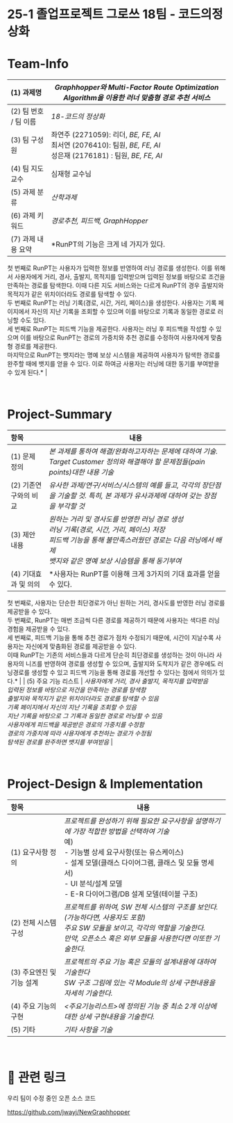# 25-1 졸업프로젝트 그로쓰 18팀 - 코드의정상화

<!-- Template for PROJECT REPORT of CapstoneDesign 2025-2H, initially written by khyoo -->
<!-- 본 파일은 2025년도 컴공 졸업프로젝트의 <1차보고서> 작성을 위한 기본 양식입니다. -->
<!-- 아래에 "*"..."*" 표시는 italic체로 출력하기 위해서 사용한 것입니다. -->
<!-- "내용"에 해당하는 부분을 지우고, 여러분 과제의 내용을 작성해 주세요. -->

# Team-Info
| (1) 과제명 | *Graphhopper와 Multi-Factor Route Optimization Algorithm을 이용한 러너 맞춤형 경로 추천 서비스*
|:---  |---  |
| (2) 팀 번호 / 팀 이름 | *18-코드의 정상화* |
| (3) 팀 구성원 | 좌연주 (2271059): 리더, *BE, FE, AI* <br> 최서연 (2076410): 팀원, *BE, FE, AI* <br> 성은재 (2176181) : 팀원, *BE, FE, AI*			 |
| (4) 팀 지도교수 | 심재형 교수님 |
| (5) 과제 분류 | *산학과제* |
| (6) 과제 키워드 | *경로추천, 피드백, GraphHopper*  |
| (7) 과제 내용 요약 | *RunPT의 기능은 크게 네 가지가 있다. <br>
첫 번째로 RunPT는 사용자가 입력한 정보를 반영하여 러닝 경로를 생성한다. 이를 위해서 사용자에게 거리, 경사, 출발지, 목적지를 입력받으며 입력된 정보를 바탕으로 조건을 만족하는 경로를 탐색한다. 이때 다른 지도 서비스와는 다르게 RunPT의 경우 출발지와 목적지가 같은 위치이더라도 경로를 탐색할 수 있다. <br>
두 번째로 RunPT는 러닝 기록(경로, 시간, 거리, 페이스)을 생성한다. 사용자는 기록 페이지에서 자신의 지난 기록을 조회할 수 있으며 이를 바탕으로 기록과 동일한 경로로 러닝할 수도 있다. <br>
세 번째로 RunPT는 피드백 기능을 제공한다. 사용자는 러닝 후 피드백을 작성할 수 있으며 이를 바탕으로 RunPT는 경로의 가중치와 추천 경로를 수정하여 사용자에게 맞춤형 경로를 제공한다.<br>
마지막으로 RunPT는 뱃지라는 명예 보상 시스템을 제공하여 사용자가 탐색한 경로를 완주할 때에 뱃지를 얻을 수 있다. 이로 하여금 사용자는 러닝에 대한 동기를 부여받을 수 있게 된다.* |

<br>

# Project-Summary
| 항목 | 내용 |
|:---  |---  |
| (1) 문제 정의 | *본 과제를 통하여 해결/완화하고자하는 문제에 대하여 기술. Target Customer 정의와 해결해야 할 문제점들(pain points)대한 내용 기술*  |
| (2) 기존연구와의 비교 | *유사한 과제/연구/서비스/시스템의 예를 들고, 각각의 장단점을 기술할 것. 특히, 본 과제가 유사과제에 대하여 갖는 장점을 부각할 것* |
| (3) 제안 내용 | *원하는 거리 및 경사도를 반영한 러닝 경로 생성 <br> 러닝 기록(경로, 시간, 거리, 페이스) 저장 <br> 피드백 기능을 통해 불만족스러웠던 경로는 다음 러닝에서 배제 <br> 뱃지와 같은 명예 보상 시슴템을 통해 동기부여* |
| (4) 기대효과 및 의의 | *사용자는 RunPT를 이용해 크게 3가지의 기대 효과를 얻을 수 있다. <br> 
첫 번째로, 사용자는 단순한 최단경로가 아닌 원하는 거리, 경사도를 반영한 러닝 경로를 제공받을 수 있다. <br>
두 번째로, RunPT는 매번 조금씩 다른 경로를 제공하기 때문에 사용자는 색다른 러닝 경험을 제공받을 수 있다. <br>
세 번째로, 피드백 기능을 통해 추천 경로가 점차 수정되기 때문에, 시간이 지날수록 사용자는 자신에게 맞춤화된 경로를 제공받을 수 있다.<br>
이때 RunPT는 기존의 서비스들과 다르게 단순히 최단경로를 생성하는 것이 아니라 사용자의 니즈를 반영하여 경로를 생성할 수 있으며, 출발지와 도착지가 같은 경우에도 러닝경로를 생성할 수 있고 피드백 기능을 통해 경로를 개선할 수 있다는 점에서 의의가 있다.* |
| (5) 주요 기능 리스트 | *사용자에게 거리, 경사 출발지, 목적지를 입력받음 <br> 입력된 정보를 바탕으로 저건을 만족하는 경로를 탐색함 <br> 출발지와 목적지가 같은 위치이더라도 경로를 탐색할 수 있음 <br> 기록 페이지에서 자신의 지난 기록을 조회할 수 있음 <br> 지난 기록을 바탕으로 그 기록과 동일한 경로로 러닝할 수 있음 <br> 사용자에게 피드백을 제공받은 경로의 가중치를 수정함 <br>  경로의 가중치에 따라 사용자에게 추천하는 경로가 수정됨 <br> 탐색된 경로를 완주하면 뱃지를 부여받음* |

<br>
 
# Project-Design & Implementation
| 항목 | 내용 |
|:---  |---  |
| (1) 요구사항 정의 | *프로젝트를 완성하기 위해 필요한 요구사항을 설명하기에 가장 적합한 방법을 선택하여 기술* <br> 예) <br> - 기능별 상세 요구사항(또는 유스케이스) <br> - 설계 모델(클래스 다이어그램, 클래스 및 모듈 명세서) <br> - UI 분석/설계 모델 <br> - E-R 다이어그램/DB 설계 모델(테이블 구조) |
| (2) 전체 시스템 구성 | *프로젝트를 위하여, SW 전체 시스템의 구조를 보인다. (가능하다면, 사용자도 포함) <br> 주요 SW 모듈을 보이고, 각각의 역할을 기술한다. <br>만약, 오픈소스 혹은 외부 모듈을 사용한다면 이또한 기술한다.* |
| (3) 주요엔진 및 기능 설계 | *프로젝트의 주요 기능 혹은 모듈의 설계내용에 대하여 기술한다 <br> SW 구조 그림에 있는 각 Module의 상세 구현내용을 자세히 기술한다.* |
| (4) 주요 기능의 구현 | *<주요기능리스트>에 정의된 기능 중 최소 2개 이상에 대한 상세 구현내용을 기술한다.* |
| (5) 기타 | *기타 사항을 기술*  |

<br>


# 🔗 관련 링크

우리 팀이 수정 중인 오픈 소스 코드

https://github.com/jwayj/NewGraphhopper

